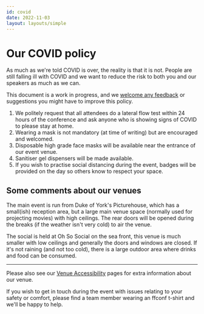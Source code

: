 ```yaml
---
id: covid
date: 2022-11-03
layout: layouts/simple
---
```


# Our COVID policy

As much as we're told COVID is over, the reality is that it is not. People are still falling ill with COVID and we want to reduce the risk to both you and our speakers as much as we can.

This document is a work in progress, and we [welcome any feedback](mailto:events@leftlogic.com?subject=covid%20policy) or suggestions you might have to improve this policy.

1. We politely request that all attendees do a lateral flow test within 24 hours of the conference and ask anyone who is showing signs of COVID to please stay at home.
2. Wearing a mask is not mandatory (at time of writing) but are encouraged and welcomed.
3. Disposable high grade face masks will be available near the entrance of our event venue.
4. Sanitiser gel dispensers will be made available.
5. If you wish to practise social distancing during the event, badges will be provided on the day so others know to respect your space.

## Some comments about our venues

The main event is run from Duke of York's Picturehouse, which has a small(ish) reception area, but a large main venue space (normally used for projecting movies) with high ceilings. The rear doors will be opened during the breaks (if the weather isn't very cold) to air the venue.

The social is held at Oh So Social on the sea front, this venue is much smaller with low ceilings and generally the doors and windows are closed. If it's not raining (and not too cold), there is a large outdoor area where drinks and food can be consumed.

---

Please also see our [Venue Accessibility](/accessibility/) pages for extra information about our venue.

If you wish to get in touch during the event with issues relating to your safety or comfort, please find a team member wearing an ffconf t-shirt and we'll be happy to help.
